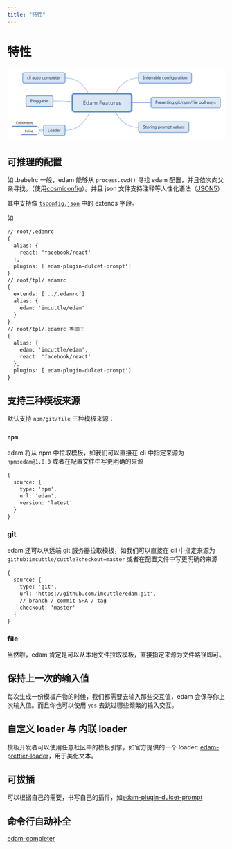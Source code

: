 ```yaml
---
title: "特性"
---
```


<style>
.post {
  max-width: 700px;
  margin: auto;
}
</style>

# 特性

![](./imgs/features.svg)

## 可推理的配置

如 .babelrc 一般，edam 能够从 `process.cwd()` 寻找 edam 配置，并且依次向父亲寻找。（使用[cosmiconfig](https://github.com/davidtheclark/cosmiconfig)）。并且 json 文件支持注释等人性化语法（[JSON5](https://github.com/json5/json5)）

其中支持像 [`tsconfig.json`](http://www.typescriptlang.org/docs/handbook/tsconfig-json.html) 中的 extends 字段。

如

```text
// root/.edamrc
{
  alias: {
    react: 'facebook/react'
  },
  plugins: ['edam-plugin-dulcet-prompt']
}
// root/tpl/.edamrc
{
  extends: ['../.edamrc']
  alias: {
    edam: 'imcuttle/edam'
  }
}
// root/tpl/.edamrc 等同于
{
  alias: {
    edam: 'imcuttle/edam',
    react: 'facebook/react'
  },
  plugins: ['edam-plugin-dulcet-prompt']
}
```

## 支持三种模板来源

默认支持 `npm/git/file` 三种模板来源：

### `npm`

edam 将从 npm 中拉取模板，如我们可以直接在 cli 中指定来源为 `npm:edam@1.0.0`
或者在配置文件中写更明确的来源

```text
{
  source: {
    type: 'npm',
    url: 'edam',
    version: 'latest'
  }
}
```

### git

edam 还可以从远端 git 服务器拉取模板，如我们可以直接在 cli 中指定来源为 `github:imcuttle/cuttle?checkout=master`
或者在配置文件中写更明确的来源

```text
{
  source: {
    type: 'git',
    url: 'https://github.com/imcuttle/edam.git',
    // branch / commit SHA / tag
    checkout: 'master'
  }
}
```

### file

当然啦，edam 肯定是可以从本地文件拉取模板，直接指定来源为文件路径即可。

## 保持上一次的输入值

每次生成一份模板产物的时候，我们都需要去输入那些交互值，edam 会保存你上次输入值。而且你也可以使用 `yes` 去跳过哪些频繁的输入交互。

## 自定义 loader 与 内联 loader

模板开发者可以使用任意社区中的模板引擎，如官方提供的一个 loader: [edam-prettier-loader](https://github.com/imcuttle/edam/blob/master/packages/edam-prettier-loader/index.js)，用于美化文本。

## 可拔插

可以根据自己的需要，书写自己的插件，如[edam-plugin-dulcet-prompt](https://github.com/imcuttle/edam/blob/master/packages/edam-plugin-dulcet-prompt/index.js)

## 命令行自动补全

[edam-completer](https://github.com/imcuttle/edam/blob/master/packages/edam-completer/Readme.md)
